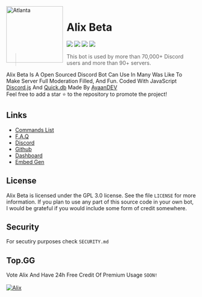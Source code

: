 <img width="150" height="150" align="left" style="float: left; margin: 0 10px 0 0;" alt="Atlanta" src="https://is.gd/nb1fp4">  

# Alix Beta

[![](https://img.shields.io/discord/565048515357835264.svg?logo=discord&colorB=7289DA)](https://alix.glitch.me)
[![](https://top.gg/api/widget/status/693846748824862770.svg)](https://top.gg/bot/693846748824862770/vote)
[![](https://img.shields.io/badge/discord.js-v12.0.0--dev-blue.svg?logo=npm)](https://github.com/discordjs)
[![](https://img.shields.io/badge/patreon-donate-orange.svg)](https://www.patreon.com/alixbot)

> This bot is used by more than 70,000+ Discord users and more than 90+ servers.

Alix Beta Is A Open Sourced Discord Bot Can Use In Many Was Like To Make Server Full Moderation Filled, And Fun. Coded With JavaScript [Discord.js](https://discord.js.org) And [Quick.db](https://quickdb.js.org/) Made By [AyaanDEV](https://github.com/ayaan1005/)
<br> Feel free to add a star ⭐ to the repository to promote the project!

## Links

*   [Commands List](https://allix.glitch.me/commands)
*   [F.A.Q](https://discord.gg/qBbgnxs)
*   [Discord](https://alix.glitch.me/community)
*   [Github](https://github.com/ayaan1005/Alix-Beta)
*   [Dashboard](https://alix.glitch.me/dashboard)
*   [Embed Gen](https://alix.glitch.me/embed)

## License

Alix Beta is licensed under the GPL 3.0 license. See the file `LICENSE` for more information. If you plan to use any part of this source code in your own bot, I would be grateful if you would include some form of credit somewhere.

## Security

For secutiry purposes check `SECURITY.md`

## Top.GG 

Vote Alix And Have 24h Free Credit Of Premium Usage `SOON!`<br><br>
<a href="https://top.gg/bot/693846748824862770" >
  <img src="https://top.gg/api/widget/693846748824862770.svg" alt="Alix" />
</a>
